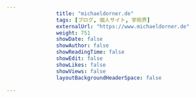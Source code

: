 ```yaml
---
                title: "michaeldorner.de"
                tags: [ブログ, 個人サイト, 学術界]
                externalUrl: "https://www.michaeldorner.de"
                weight: 751
                showDate: false
                showAuthor: false
                showReadingTime: false
                showEdit: false
                showLikes: false
                showViews: false
                layoutBackgroundHeaderSpace: false
                
---
```



